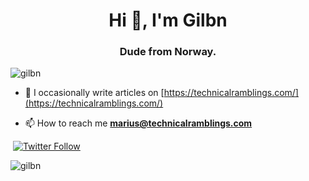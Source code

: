 <h1 align="center">Hi 👋, I'm Gilbn</h1>
<h3 align="center">Dude from Norway.</h3>

<p align="left"> <img src="https://komarev.com/ghpvc/?username=gilbn&style=flat-square" alt="gilbn" /> </p>

- 📝 I occasionally write articles on [https://technicalramblings.com/](https://technicalramblings.com/)

- 📫 How to reach me **marius@technicalramblings.com**

<p align="left">
<a href="https://discord.gg/HM5uUKU" rel="noopener"><img class="alignnone" title="theme.park!" src="https://img.shields.io/discord/591352397830553601?color=7289DA&logo=discord&style=for-the-badge" alt="" /></a> <a href="https://twitter.com/MariusGilberg" rel="noopener"><img alt="Twitter Follow" src="https://img.shields.io/twitter/follow/MariusGilberg?color=1DA1F2&label=@MariusGilberg&logo=twitter&style=for-the-badge"></a> <a href="https://technicalramblings.com/" rel="noopener"><img class="alignnone" title="technicalramblings!" src="https://img.shields.io/badge/blog-technicalramblings.com-informational.svg?style=for-the-badge&labelColor=black&color=efeeee" alt=""/></a>
</p>

<p><img align="center" src="https://github-readme-stats.vercel.app/api?username=gilbn&show_icons=true&theme=radical" alt="gilbn" /></p>
